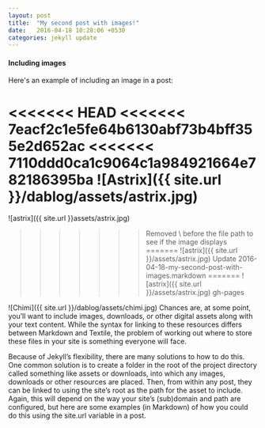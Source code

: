 ```yaml
---
layout: post
title:  "My second post with images!"
date:   2016-04-18 10:28:06 +0530
categories: jekyll update
---
```


#### Including images

Here's an example of including an image in a post:

<<<<<<< HEAD
<<<<<<< 7eacf2c1e5fe64b6130abf73b4bff355e2d652ac
<<<<<<< 7110ddd0ca1c9064c1a984921664e782186395ba
![Astrix]({{ site.url }}/dablog/assets/astrix.jpg)
=======
![astrix]({{ site.url }}assets/astrix.jpg)
>>>>>>> Removed \ before the file path to see if the image displays
=======
![astrix]({{ site.url }}/assets/astrix.jpg)
>>>>>>> Update 2016-04-18-my-second-post-with-images.markdown
=======
![astrix]({{ site.url }}/assets/astrix.jpg)
>>>>>>> gh-pages

![Chimi]({{ site.url }}/dablog/assets/chimi.jpg)
Chances are, at some point, you’ll want to include images, downloads, or other digital assets along with your text content. While the syntax for linking to these resources differs between Markdown and Textile, the problem of working out where to store these files in your site is something everyone will face.

Because of Jekyll’s flexibility, there are many solutions to how to do this. One common solution is to create a folder in the root of the project directory called something like assets or downloads, into which any images, downloads or other resources are placed. Then, from within any post, they can be linked to using the site’s root as the path for the asset to include. Again, this will depend on the way your site’s (sub)domain and path are configured, but here are some examples (in Markdown) of how you could do this using the site.url variable in a post.
